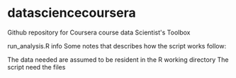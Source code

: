 datasciencecoursera
===================

Github repository for Coursera course data Scientist's Toolbox

run_analysis.R info
Some notes that describes how the script works follow:

The data needed are assumed to be resident in the R working directory
The script need the files
